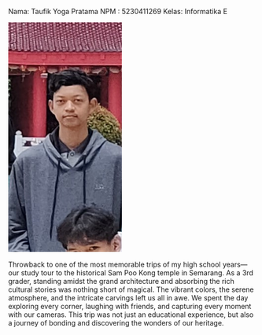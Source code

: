 Nama: Taufik Yoga Pratama
NPM : 5230411269
Kelas: Informatika E

![alt text](https://github.com/TaufikYoga/TaufikYogaPratama_5230411269_Tugas-Kuliah/blob/main/IMG20230214110857-taufik.jpg?raw=true)

Throwback to one of the most memorable trips of my high school years—our study tour to the historical Sam Poo Kong temple in Semarang. As a 3rd grader, standing amidst the grand architecture and absorbing the rich cultural stories was nothing short of magical. The vibrant colors, the serene atmosphere, and the intricate carvings left us all in awe. We spent the day exploring every corner, laughing with friends, and capturing every moment with our cameras. This trip was not just an educational experience, but also a journey of bonding and discovering the wonders of our heritage.
